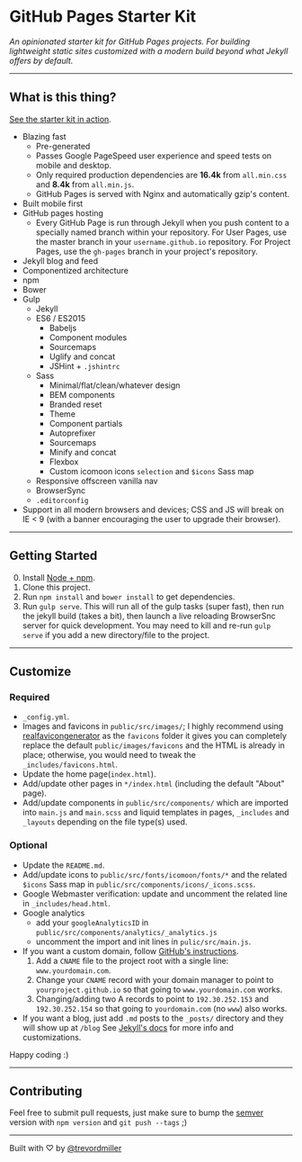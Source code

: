 # GitHub Pages Starter Kit

_An opinionated starter kit for GitHub Pages projects. For building lightweight static sites customized with a modern build beyond what Jekyll offers by default._

---

## What is this thing?

[See the starter kit in action](http://trevordmiller.github.io/github-pages-starter-kit).

- Blazing fast
	- Pre-generated
	- Passes Google PageSpeed user experience and speed tests on mobile and desktop.
	- Only required production dependencies are **16.4k** from `all.min.css` and **8.4k** from `all.min.js`.
	- GitHub Pages is served with Nginx and automatically gzip's content.
- Built mobile first
- GitHub pages hosting
	- Every GitHub Page is run through Jekyll when you push content to a specially named branch within your repository. For User Pages, use the master branch in your `username.github.io` repository. For Project Pages, use the `gh-pages` branch in your project's repository.
- Jekyll blog and feed
- Componentized architecture
- npm
- Bower
- Gulp
	- Jekyll
	- ES6 / ES2015
		- Babeljs
		- Component modules
		- Sourcemaps
		- Uglify and concat
		- JSHint + `.jshintrc`
	- Sass
		- Minimal/flat/clean/whatever design
		- BEM components
		- Branded reset
		- Theme
		- Component partials
		- Autoprefixer
		- Sourcemaps
		- Minify and concat
		- Flexbox
		- Custom icomoon icons `selection` and `$icons` Sass map
	- Responsive offscreen vanilla nav
	- BrowserSync
	- `.editorconfig`
- Support in all modern browsers and devices; CSS and JS will break on IE < 9 (with a banner encouraging the user to upgrade their browser).

---

## Getting Started

0. Install [Node + npm](https://nodejs.org/).
0. Clone this project.
0. Run `npm install` and `bower install` to get dependencies.
0. Run `gulp serve`. This will run all of the gulp tasks (super fast), then run the jekyll build (takes a bit), then launch a live reloading BrowserSnc server for quick development. You may need to kill and re-run `gulp serve` if you add a new directory/file to the project.

---

## Customize

### Required

- `_config.yml`.
- Images and favicons in `public/src/images/`; I highly recommend using [realfavicongenerator](http://realfavicongenerator.net/) as the `favicons` folder it gives you can completely replace the default `public/images/favicons` and the HTML is already in place; otherwise, you would need to tweak the `_includes/favicons.html`.
- Update the home page(`index.html`).
- Add/update other pages in `*/index.html` (including the default "About" page).
- Add/update components in `public/src/components/` which are imported into `main.js` and `main.scss` and liquid templates in pages, `_includes` and `_layouts` depending on the file type(s) used.

### Optional

- Update the `README.md`.
- Add/update icons to `public/src/fonts/icomoon/fonts/*` and the related `$icons` Sass map in `public/src/components/icons/_icons.scss`.
- Google Webmaster verification: update and uncomment the related line in `_includes/head.html`. 
- Google analytics
	- add your `googleAnalyticsID` in `public/src/components/analytics/_analytics.js`
	- uncomment the import and init lines in `pulic/src/main.js`.
- If you want a custom domain, follow [GitHub's instructions](https://help.github.com/articles/setting-up-a-custom-domain-with-github-pages/).
	1. Add a `CNAME` file to the project root with a single line: `www.yourdomain.com`.
	1. Change your `CNAME` record with your domain manager to point to `yourproject.github.io` so that going to `www.yourdomain.com` works.
	1. Changing/adding two A records to point to `192.30.252.153` and `192.30.252.154` so that going to `yourdomain.com` (no `www`) also works.
- If you want a blog, just add `.md` posts to the `_posts/` directory and they will show up at `/blog` See [Jekyll's docs](http://jekyllrb.com/) for more info and customizations.

Happy coding :)

---

## Contributing

Feel free to submit pull requests, just make sure to bump the [semver](http://semver.org/) version with `npm version` and `git push --tags` ;)

---

Built with ♡ by [@trevordmiller](http://trevordmiller.com/)
